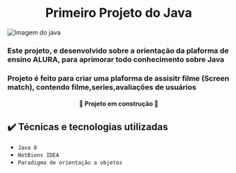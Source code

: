 <h1 align="center"> Primeiro Projeto do Java </h1>

![Imagem do java](https://img.olhardigital.com.br/wp-content/uploads/2019/07/20190705103406.jpg)




### Este projeto, e desenvolvido sobre a orientação da plaforma de ensino ALURA, para aprimorar todo conhecimento sobre Java
### Projeto é feito para criar uma plaforma de assisitr filme (Screen match), contendo filme,series,avaliações de usuários 

 <h4 align= "Center">
   
   :construction: Projeto em construção :construction:
   
 </h4>









## ✔️ Técnicas e tecnologias utilizadas

- ``Java 8``
- ``NetBiens IDEA``
- ``Paradigma de orientação a objetos``
